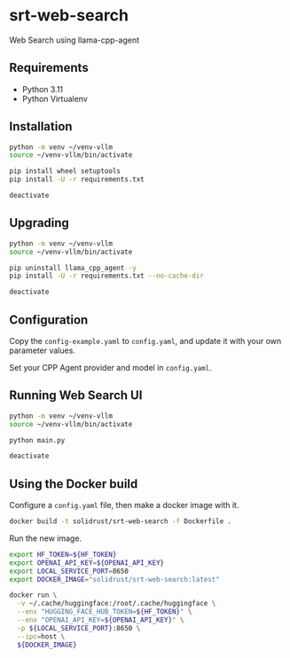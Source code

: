 # srt-web-search

Web Search using llama-cpp-agent

## Requirements

- Python 3.11
- Python Virtualenv

## Installation

```bash
python -m venv ~/venv-vllm
source ~/venv-vllm/bin/activate

pip install wheel setuptools
pip install -U -r requirements.txt

deactivate
```

## Upgrading

```bash
python -m venv ~/venv-vllm
source ~/venv-vllm/bin/activate

pip uninstall llama_cpp_agent -y
pip install -U -r requirements.txt --no-cache-dir

deactivate
```

## Configuration

Copy the `config-example.yaml` to `config.yaml`, and update it with your own parameter values.

Set your CPP Agent provider and model in `config.yaml`.

## Running Web Search UI

```bash
python -m venv ~/venv-vllm
source ~/venv-vllm/bin/activate

python main.py

deactivate
```

## Using the Docker build

Configure a `config.yaml` file, then make a docker image with it.

```bash
docker build -t solidrust/srt-web-search -f Dockerfile .
```

Run the new image.

```bash
export HF_TOKEN=${HF_TOKEN}
export OPENAI_API_KEY=${OPENAI_API_KEY}
export LOCAL_SERVICE_PORT=8650
export DOCKER_IMAGE="solidrust/srt-web-search:latest"

docker run \
  -v ~/.cache/huggingface:/root/.cache/huggingface \
  --env "HUGGING_FACE_HUB_TOKEN=${HF_TOKEN}" \
  --env "OPENAI_API_KEY=${OPENAI_API_KEY}" \
  -p ${LOCAL_SERVICE_PORT}:8650 \
  --ipc=host \
  ${DOCKER_IMAGE}
```
